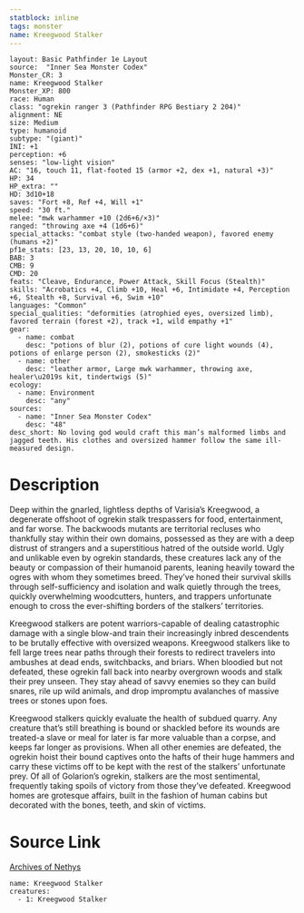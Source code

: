 ```yaml
---
statblock: inline
tags: monster
name: Kreegwood Stalker
---
```

```statblock
layout: Basic Pathfinder 1e Layout
source:  "Inner Sea Monster Codex"
Monster_CR: 3
name: Kreegwood Stalker
Monster_XP: 800
race: Human
class: "ogrekin ranger 3 (Pathfinder RPG Bestiary 2 204)"
alignment: NE
size: Medium
type: humanoid
subtype: "(giant)"
INI: +1
perception: +6
senses: "low-light vision"
AC: "16, touch 11, flat-footed 15 (armor +2, dex +1, natural +3)"
HP: 34
HP_extra: ""
HD: 3d10+18
saves: "Fort +8, Ref +4, Will +1"
speed: "30 ft."
melee: "mwk warhammer +10 (2d6+6/×3)"
ranged: "throwing axe +4 (1d6+6)"
special_attacks: "combat style (two-handed weapon), favored enemy (humans +2)"
pf1e_stats: [23, 13, 20, 10, 10, 6]
BAB: 3
CMB: 9
CMD: 20
feats: "Cleave, Endurance, Power Attack, Skill Focus (Stealth)"
skills: "Acrobatics +4, Climb +10, Heal +6, Intimidate +4, Perception +6, Stealth +8, Survival +6, Swim +10"
languages: "Common"
special_qualities: "deformities (atrophied eyes, oversized limb), favored terrain (forest +2), track +1, wild empathy +1"
gear:
  - name: combat
    desc: "potions of blur (2), potions of cure light wounds (4), potions of enlarge person (2), smokesticks (2)"
  - name: other
    desc: "leather armor, Large mwk warhammer, throwing axe, healer\u2019s kit, tindertwigs (5)"
ecology:
  - name: Environment
    desc: "any"
sources:
  - name: "Inner Sea Monster Codex"
    desc: "48"
desc_short: No loving god would craft this man’s malformed limbs and jagged teeth. His clothes and oversized hammer follow the same ill-measured design.
```
# Description
Deep within the gnarled, lightless depths of Varisia’s Kreegwood, a degenerate offshoot of ogrekin stalk trespassers for food, entertainment, and far worse. The backwoods mutants are territorial recluses who thankfully stay within their own domains, possessed as they are with a deep distrust of strangers and a superstitious hatred of the outside world. Ugly and unlikable even by ogrekin standards, these creatures lack any of the beauty or compassion of their humanoid parents, leaning heavily toward the ogres with whom they sometimes breed. They’ve honed their survival skills through self-sufficiency and isolation and walk quietly through the trees, quickly overwhelming woodcutters, hunters, and trappers unfortunate enough to cross the ever-shifting borders of the stalkers’ territories.

Kreegwood stalkers are potent warriors-capable of dealing catastrophic damage with a single blow-and train their increasingly inbred descendents to be brutally effective with oversized weapons. Kreegwood stalkers like to fell large trees near paths through their forests to redirect travelers into ambushes at dead ends, switchbacks, and briars. When bloodied but not defeated, these ogrekin fall back into nearby overgrown woods and stalk their prey unseen. They stay ahead of savvy enemies so they can build snares, rile up wild animals, and drop impromptu avalanches of massive trees or stones upon foes.

Kreegwood stalkers quickly evaluate the health of subdued quarry. Any creature that’s still breathing is bound or shackled before its wounds are treated-a slave or meal for later is far more valuable than a corpse, and keeps far longer as provisions. When all other enemies are defeated, the ogrekin hoist their bound captives onto the hafts of their huge hammers and carry these victims off to be kept with the rest of the stalkers’ unfortunate prey. Of all of Golarion’s ogrekin, stalkers are the most sentimental, frequently taking spoils of victory from those they’ve defeated. Kreegwood homes are grotesque affairs, built in the fashion of human cabins but decorated with the bones, teeth, and skin of victims.
# Source Link
[Archives of Nethys](https://aonprd.com/MonsterDisplay.aspx?ItemName=Kreegwood%20Stalker)
```encounter-table
name: Kreegwood Stalker
creatures:
  - 1: Kreegwood Stalker
```
